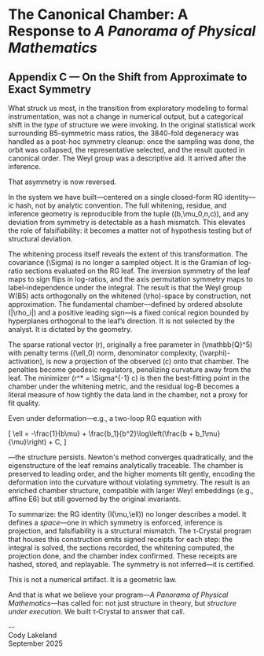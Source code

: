 # The Canonical Chamber: A Response to *A Panorama of Physical Mathematics*

## Appendix C — On the Shift from Approximate to Exact Symmetry

What struck us most, in the transition from exploratory modeling to formal instrumentation, was not a change in numerical output, but a categorical shift in the *type* of structure we were invoking. In the original statistical work surrounding B5-symmetric mass ratios, the 3840-fold degeneracy was handled as a post-hoc symmetry cleanup: once the sampling was done, the orbit was collapsed, the representative selected, and the result quoted in canonical order. The Weyl group was a descriptive aid. It arrived after the inference.

That asymmetry is now reversed.

In the system we have built—centered on a single closed-form RG identity—ic hash, not by analytic convention. The full whitening, residue, and inference geometry is reproducible from the tuple \((b,\mu_0,n,c)\), and any deviation from symmetry is detectable as a hash mismatch. This elevates the role of falsifiability: it becomes a matter not of hypothesis testing but of structural deviation.

The whitening process itself reveals the extent of this transformation. The covariance \(\Sigma\) is no longer a sampled object. It is the Gramian of log-ratio sections evaluated on the RG leaf. The inversion symmetry of the leaf maps to sign flips in log-ratios, and the axis permutation symmetry maps to label-independence under the integral. The result is that the Weyl group W(B5) acts orthogonally on the whitened \(\rho\)-space by construction, not approximation. The fundamental chamber—defined by ordered absolute \(|\rho_i|\) and a positive leading sign—is a fixed conical region bounded by hyperplanes orthogonal to the leaf’s direction. It is not selected by the analyst. It is dictated by the geometry.

The sparse rational vector \(r\), originally a free parameter in \(\mathbb{Q}^5\) with penalty terms (\(\ell_0\) norm, denominator complexity, \(\varphi\)-activation), is now a projection of the observed \(c\) onto that chamber. The penalties become geodesic regulators, penalizing curvature away from the leaf. The minimizer \(r^* = \Sigma^{-1} c\) is then the best-fitting point in the chamber under the whitening metric, and the residual log-B becomes a literal measure of how tightly the data land in the chamber, not a proxy for fit quality.

Even under deformation—e.g., a two-loop RG equation with

\[ \ell = -\frac{1}{b\mu} + \frac{b_1}{b^2}\log\left(\frac{b + b_1\mu}{\mu}\right) + C, \]

—the structure persists. Newton's method converges quadratically, and the eigenstructure of the leaf remains analytically traceable. The chamber is preserved to leading order, and the higher moments tilt gently, encoding the deformation into the curvature without violating symmetry. The result is an enriched chamber structure, compatible with larger Weyl embeddings (e.g., affine E6) but still governed by the original invariants.

To summarize: the RG identity \(I(\mu,\ell)\) no longer describes a model. It defines a *space*—one in which symmetry is enforced, inference is projection, and falsifiability is a structural mismatch. The τ‑Crystal program that houses this construction emits signed receipts for each step: the integral is solved, the sections recorded, the whitening computed, the projection done, and the chamber index confirmed. These receipts are hashed, stored, and replayable. The symmetry is not inferred—it is certified.

This is not a numerical artifact. It is a geometric law.

And that is what we believe your program—*A Panorama of Physical Mathematics*—has called for: not just structure in theory, but *structure under execution*. We built τ‑Crystal to answer that call.

--  
Cody Lakeland  
September 2025
